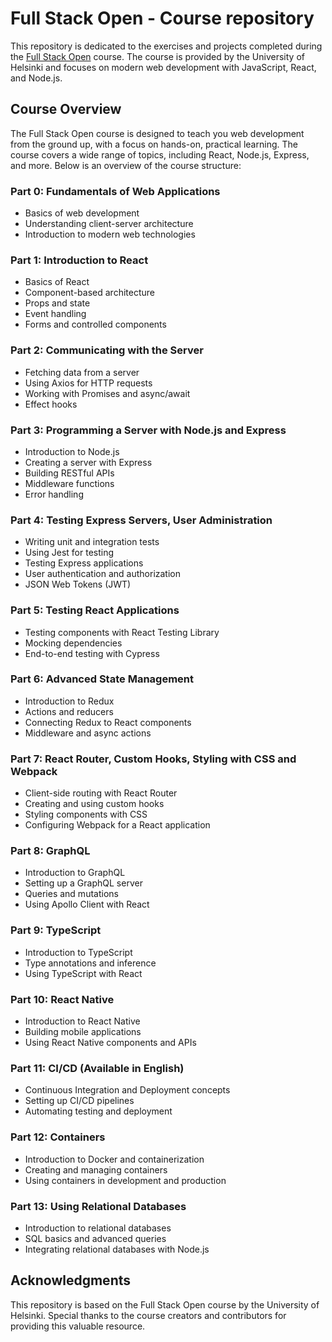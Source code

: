 # Full Stack Open - Course repository

This repository is dedicated to the exercises and projects completed during the [Full Stack Open](https://fullstackopen.com/) course. The course is provided by the University of Helsinki and focuses on modern web development with JavaScript, React, and Node.js.

## Course Overview

The Full Stack Open course is designed to teach you web development from the ground up, with a focus on hands-on, practical learning. The course covers a wide range of topics, including React, Node.js, Express, and more. Below is an overview of the course structure:

### Part 0: Fundamentals of Web Applications

- Basics of web development
- Understanding client-server architecture
- Introduction to modern web technologies

### Part 1: Introduction to React

- Basics of React
- Component-based architecture
- Props and state
- Event handling
- Forms and controlled components

### Part 2: Communicating with the Server

- Fetching data from a server
- Using Axios for HTTP requests
- Working with Promises and async/await
- Effect hooks

### Part 3: Programming a Server with Node.js and Express

- Introduction to Node.js
- Creating a server with Express
- Building RESTful APIs
- Middleware functions
- Error handling

### Part 4: Testing Express Servers, User Administration

- Writing unit and integration tests
- Using Jest for testing
- Testing Express applications
- User authentication and authorization
- JSON Web Tokens (JWT)

### Part 5: Testing React Applications

- Testing components with React Testing Library
- Mocking dependencies
- End-to-end testing with Cypress

### Part 6: Advanced State Management

- Introduction to Redux
- Actions and reducers
- Connecting Redux to React components
- Middleware and async actions

### Part 7: React Router, Custom Hooks, Styling with CSS and Webpack

- Client-side routing with React Router
- Creating and using custom hooks
- Styling components with CSS
- Configuring Webpack for a React application

### Part 8: GraphQL

- Introduction to GraphQL
- Setting up a GraphQL server
- Queries and mutations
- Using Apollo Client with React

### Part 9: TypeScript

- Introduction to TypeScript
- Type annotations and inference
- Using TypeScript with React

### Part 10: React Native

- Introduction to React Native
- Building mobile applications
- Using React Native components and APIs

### Part 11: CI/CD (Available in English)

- Continuous Integration and Deployment concepts
- Setting up CI/CD pipelines
- Automating testing and deployment

### Part 12: Containers

- Introduction to Docker and containerization
- Creating and managing containers
- Using containers in development and production

### Part 13: Using Relational Databases

- Introduction to relational databases
- SQL basics and advanced queries
- Integrating relational databases with Node.js

## Acknowledgments

This repository is based on the Full Stack Open course by the University of Helsinki. Special thanks to the course creators and contributors for providing this valuable resource.
